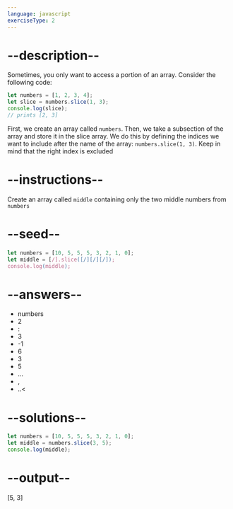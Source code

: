 ```yaml
---
language: javascript
exerciseType: 2
---
```


# --description--

Sometimes, you only want to access a portion of an array.
Consider the following code:
```javascript
let numbers = [1, 2, 3, 4];
let slice = numbers.slice(1, 3);
console.log(slice);
// prints [2, 3]
```
First, we create an array called `numbers`.
Then, we take a subsection of the array and store it in the slice array.
We do this by defining the indices we want to include after the name of the array: `numbers.slice(1, 3)`.
Keep in mind that the right index is excluded

# --instructions--

Create an array called `middle` containing only the two middle numbers from `numbers`

# --seed--

```javascript
let numbers = [10, 5, 5, 5, 3, 2, 1, 0];
let middle = [/].slice([/][/][/]);
console.log(middle);
```

# --answers--

- numbers
- 2
- :
- 3
- -1
- 6
- 3
- 5
- ...
- , 
- ..<

# --solutions--

```javascript
let numbers = [10, 5, 5, 5, 3, 2, 1, 0];
let middle = numbers.slice(3, 5);
console.log(middle);
```

# --output--

[5, 3]
